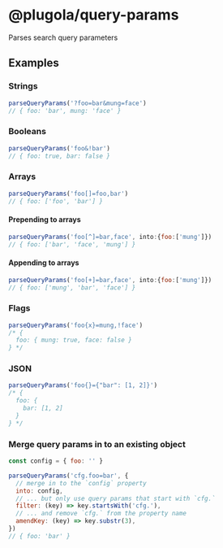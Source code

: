 # @plugola/query-params

Parses search query parameters

## Examples

### Strings

```javascript
parseQueryParams('?foo=bar&mung=face')
// { foo: 'bar', mung: 'face' }
```

### Booleans

```javascript
parseQueryParams('foo&!bar')
// { foo: true, bar: false }
```

### Arrays

```javascript
parseQueryParams('foo[]=foo,bar')
// { foo: ['foo', 'bar'] }
```

#### Prepending to arrays

```javascript
parseQueryParams('foo[^]=bar,face', into:{foo:['mung']})
// { foo: ['bar', 'face', 'mung'] }
```

#### Appending to arrays

```javascript
parseQueryParams('foo[+]=bar,face', into:{foo:['mung']})
// { foo: ['mung', 'bar', 'face'] }
```

### Flags

```javascript
parseQueryParams('foo{x}=mung,!face')
/* { 
  foo: { mung: true, face: false }
} */
```

### JSON

```javascript
parseQueryParams('foo{}={"bar": [1, 2]}')
/* {
  foo: {
    bar: [1, 2]
  }
} */
```

### Merge query params in to an existing object

```javascript
const config = { foo: '' }

parseQueryParams('cfg.foo=bar', {
  // merge in to the `config` property
  into: config,
  // ... but only use query params that start with `cfg.`
  filter: (key) => key.startsWith('cfg.'),
  // ... and remove `cfg.` from the property name
  amendKey: (key) => key.substr(3),
})
// { foo: 'bar' }
```
